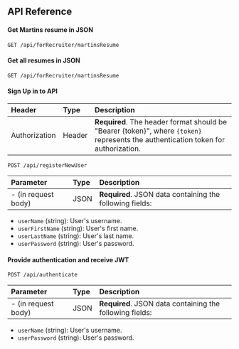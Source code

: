 
## API Reference

#### Get Martins resume in JSON

  ```http
  GET /api/forRecruiter/martinsResume
```


#### Get all resumes in JSON

  ```http
  GET /api/forRecruiter/martinsResume
```
#### Sign Up in to API
| Header       | Type    | Description                                  |
| :----------- | :------ | :------------------------------------------- |
| Authorization | Header  | **Required**. The header format should be "Bearer {token}", where `{token}` represents the authentication token for authorization. 





  ```http
  POST /api/registerNewUser
```

| Parameter         | Type     | Description                             |
| :---------------- | :------- | :-------------------------------------- |
| - (in request body) | JSON  | **Required**. JSON data containing the following fields:
  - `userName` (string): User's username.
  - `userFirstName` (string): User's first name.
  - `userLastName` (string): User's last name.
  - `userPassword` (string): User's password. 

#### Provide authentication and receive JWT

  ```http
  POST /api/authenticate
```

| Parameter         | Type     | Description                             |
| :---------------- | :------- | :-------------------------------------- |
| - (in request body) | JSON  | **Required**. JSON data containing the following fields:
  - `userName` (string): User's username.
  - `userPassword` (string): User's password. 


